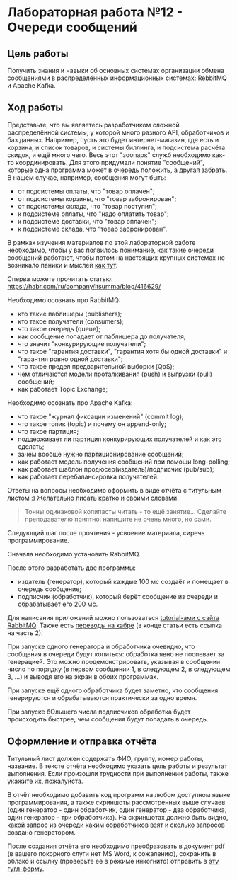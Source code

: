 # Лабораторная работа №12 - Очереди сообщений

## Цель работы

Получить знания и навыки об основных системах организации обмена сообщениями в распределённых информационных системах: RebbitMQ и Apache Kafka.

## Ход работы

Представьте, что вы являетесь разработчиком сложной распределённой системы, у которой много разного API, обработчиков и баз данных.
Например, пусть это будет интернет-магазин, где есть и корзина, и список товаров, и системы биллинга, и подсистема расчёта скидок, и ещё много чего.
Весь этот "зоопарк" служб необходимо как-то координировать.
Для этого придумали понятие "сообщений", которые одна программа может в очередь положить, а другая забрать.
В нашем случае, например, сообщения могут быть:

* от подсистемы оплаты, что "товар оплачен";
* от подсистемы корзины, что "товар забронирован";
* от подсистемы склада, что "товар поступил";
* к подсистеме оплаты, что "надо оплатить товар";
* к подсистеме доставки, что "товар оплачен";
* к подсистеме склада, что "товар забронирован".

В рамках изучения материалов по этой лабораторной работе необходимо, чтобы у вас появилось понимание, как такие очереди сообщений работают, чтобы потом на настоящих крупных системах не возникало паники и мыслей [как тут](https://vk.com/fishread).

Сперва можете прочитать статью: https://habr.com/ru/company/itsumma/blog/416629/

Необходимо осознать про RabbitMQ:

* кто такие паблишеры (publishers);
* кто такое получатели (consumers);
* что такое очередь (queue);
* как сообщение попадает от паблишера до получателя;
* что значит "конкурирующие получатели";
* что такое "гарантия доставки", "гарантия хотя бы одной доставки" и "гарантия ровно одной доставки";
* что такое предел предварительной выборки (QoS);
* чем отличаются модели проталкивания (push) и выгрузки (pull) сообщений;
* как работает Topic Exchange;

Необходимо осознать про Apache Kafka:

* что такое "журнал фиксации изменений" (commit log);
* что такое топик (topic) и почему он append-only;
* что такое партиция;
* поддерживает ли партиция конкурирующих получателей и как это сделать;
* зачем вообще нужно партиционирование сообщений;
* как работает модель получения сообщений при помощи long-polling;
* как работает шаблон продюсер(издатель)/подписчик (pub/sub);
* как работает перебалансировка получателей. 

Ответы на вопросы необходимо оформить в виде отчёта с титульным листом :)
Желательно писать кратко и своими словами.

> Тонны одинаковой копипасты читать - то ещё занятие...
> Сделайте преподавателю приятно: напишите не очень много, но сами.

Следующий шаг после прочтения - усвоение материала, сиречь программирование.

Сначала необходимо установить RabbitMQ.

После этого разработать две программы:

- издатель (генератор), который каждые 100 мс создаёт и помещает в очередь сообщение;
- подписчик (обработчик), который берёт сообщение из очереди и обрабатывает его 200 мс.

Для написания приложений можно пользоваться [tutorial-ами с сайта RabbitMQ](https://www.rabbitmq.com/getstarted.html).
Также есть [переводы на хабре](https://habr.com/ru/post/149694/) (в конце статьи есть ссылка на часть 2).

При запуске одного генератора и обработчика очевидно, что сообщения в очереди будут копиться: обработка явно не поспевает за генерацией.
Это можно продемонстрировать, указывая в сообщении число по порядку (в первом сообщении 1, в следующем 2, в следующем 3, ...) и выводя его на экран в обоих программах.

При запуске ещё одного обработчика будет заметно, что сообщения генерируются и обрабатываются практически за одно время.

При запуске бОльшего числа подписчиков обработка будет происходить быстрее, чем сообщения будут попадать в очередь.

## Оформление и отправка отчёта

Титульный лист должен содержать ФИО, группу, номер работы, название.
В тексте отчёта необходимо указать цель работы и результат выполнения.
Если произошли трудности при выполнении работы, также укажите их, пожалуйста.

В отчёт необходимо добавить код программ на любом доступном языке программирования, а также скриншоты рассмотренных выше случаев (один генератор - один обработчик, один генератор - два обработчика, один генератор - три обработчика).
На скриншотах должно быть видно, какой запрос из очереди каким обработчиков взят и сколько запросов создано генератором.

После создания отчёта его необходимо преобразовать в документ pdf (в вашего покорного слуги нет MS Word, к сожалению), сохранить в облако и ссылку (проверьте её в режиме инкогнито) отправить в [эту гугл-форму](https://forms.gle/9CFJRHRE9PUBsmsF8).

